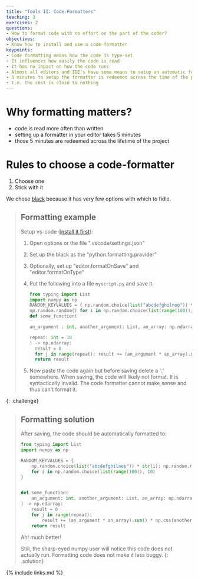 ```yaml
---
title: "Tools II: Code-Formatters"
teaching: 3
exercises: 2
questions:
- How to format code with no effort on the part of the coder?
objectives:
- Know how to install and use a code formatter
keypoints:
- Code formatting means how the code is type-set
- It influences how easily the code is read
- It has no inpact on how the code runs
- Almost all editors and IDE's have some means to setup an automatic formatter
- 5 minutes to setup the formatter is redeemed across the time of the project
- I.e. the cost is close to nothing
---
```


# Why formatting matters?

* code is read more often than written
* setting up a formatter in your editor takes 5 minutes
* those 5 minutes are redeemed across the lifetime of the project

# Rules to choose a code-formatter

1. Choose one
1. Stick with it

We chose [black](https://pypi.org/project/black/) because it has very few
options with which to fidle.

>## Formatting example
>
> Setup vs-code ([install it first](https://code.visualstudio.com/)):
>
> 1. Open options or the file ".vscode/settings.json"
> 1. Set up the black as the "python.formatting.provider"
> 1. Optionally, set up "editor.formatOnSave" and "editor.formatOnType"
> 1. Put the following into a file `myscript.py` and save it.
>    ```python
>    from typing import List
>    import numpy as np
>    RANDOM_KEYVALUES = { np.random.choice(list("abcdefghilnop")) * str(i):
>    np.random.random() for i in np.random.choice(list(range(100)), 10)}
>    def some_function(
>
>    an_argument : int, another_argument: List, an_array: np.ndarray,
>
>    repeat: int = 10
>    ) -> np.ndarray:
>      result = 0
>      for j in range(repeat): result += (an_argument * an_array).sum() * np.cos(another_argument) * j
>      return result
>    ```
>
> 1. Now paste the code again but before saving delete a ':' somewhere. When
>    saving, the code will likely not format. It is syntactically invalid.
>    The code formatter cannot make sense and thus can't format it.
>
{: .challenge}

>## Formatting solution
>
> After saving, the code should be automatically formatted to:
>
> ```python
> from typing import List
> import numpy as np
>
> RANDOM_KEYVALUES = {
>     np.random.choice(list("abcdefghilnop")) * str(i): np.random.random()
>     for i in np.random.choice(list(range(100)), 10)
> }
>
>
> def some_function(
>     an_argument: int, another_argument: List, an_array: np.ndarray, repeat: int = 10
> ) -> np.ndarray:
>     result = 0
>     for j in range(repeat):
>         result += (an_argument * an_array).sum() * np.cos(another_argument) * j
>     return result
> ```
>
> Ah! much better!
>
> Still, the sharp-eyed numpy user will notice this code does not actually run.
> Formatting code does not make it less buggy.
{: .solution}

{% include links.md %}
